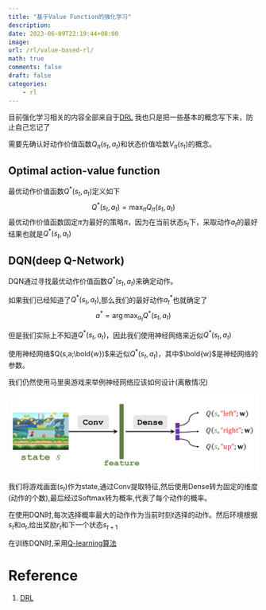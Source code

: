 ```yaml
---
title: "基于Value Function的强化学习"
description: 
date: 2023-06-09T22:19:44+08:00
image:
url: /rl/value-based-rl/
math: true
comments: false
draft: false
categories:
    - rl
---
```


目前强化学习相关的内容全部来自于[DRL](https://github.com/wangshusen/DRL)
我也只是把一些基本的概念写下来，防止自己忘记了

需要先确认好动作价值函数$Q_\pi(s_t,a_t)$和状态价值哈数$V_\pi(s_t)$的概念。

## Optimal action-value function

最优动作价值函数$Q^*(s_t,a_t)$定义如下
$$
Q^*(s_t,a_t) = \max_\pi Q_\pi(s_t,a_t)
$$
最优动作价值函数固定$\pi$为最好的策略$\pi$，因为在当前状态$s_t$下，采取动作$a_t$的最好结果也就是$Q^*(s_t,a_t)$

## DQN(deep Q-Network)

DQN通过寻找最优动作价值函数$Q^*(s_t,a_t)$来确定动作。

如果我们已经知道了$Q^*(s_t,a_t)$,那么我们的最好动作$a^*_t$也就确定了
$$
a^* = \arg\max_{a_t} Q^*(s_t,a_t)
$$

但是我们实际上不知道$Q^*(s_t,a_t)$，因此我们使用神经网络来近似$Q^*(s_t,a_t)$

使用神经网络$Q(s,a;\bold{w})$来近似$Q^*(s_t,a_t)$，其中$\bold{w}$是神经网络的参数。

我们仍然使用马里奥游戏来举例神经网络应该如何设计(离散情况)

![](2023-06-09-22-31-01.png)

我们将游戏画面($s_t$)作为state,通过Conv提取特征,然后使用Dense转为固定的维度(动作的个数),最后经过Softmax转为概率,代表了每个动作的概率。

在使用DQN时,每次选择概率最大的动作作为当前时刻$t$选择的动作。然后环境根据$s_t$和$a_t$,给出奖励$r_t$和下一个状态$s_{t+1}$

在训练DQN时,采用[Q-learning算法](/rl/q-learning/)

# Reference

1. [DRL](https://github.com/wangshusen/DRL)











